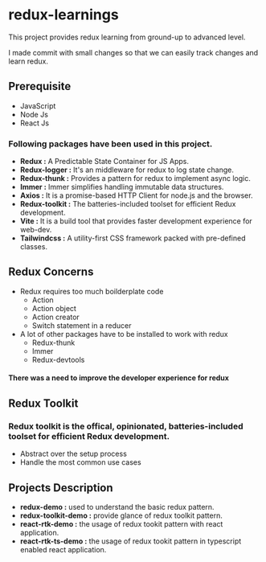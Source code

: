 # redux-learnings
This project provides redux learning from ground-up to advanced level.

I made commit with small changes so that we can easily track changes and learn redux.

## Prerequisite
* JavaScript
* Node Js
* React Js

### Following packages have been used in this project.
* __Redux :__ A Predictable State Container for JS Apps.
* __Redux-logger :__ It's an middleware for redux to log state change.
* __Redux-thunk :__ Provides a pattern for redux to implement async logic.
* __Immer :__ Immer simplifies handling immutable data structures.
* __Axios :__ It is a promise-based HTTP Client for node.js and the browser.
* __Redux-toolkit :__ The batteries-included toolset for efficient Redux development.
* __Vite :__ It is a build tool that provides faster development experience for web-dev.
* __Tailwindcss :__ A utility-first CSS framework packed with pre-defined classes.


## Redux Concerns
* Redux requires too much boilderplate code
    * Action
    * Action object
    * Action creator
    * Switch statement in a reducer
* A lot of other packages have to be installed to work with redux
    * Redux-thunk
    * Immer
    * Redux-devtools

#### There was a need to improve the developer experience for redux


## Redux Toolkit
### Redux toolkit is the offical, opinionated, batteries-included toolset for efficient **Redux development.**
* Abstract over the setup process
* Handle the most common use cases

## Projects Description
* __redux-demo :__ used to understand the basic redux pattern.
* __redux-toolkit-demo :__ provide glance of redux toolkit pattern.
* __react-rtk-demo :__  the usage of redux tookit pattern with react application.
* __react-rtk-ts-demo :__ the usage of redux tookit pattern in typescript enabled react application.